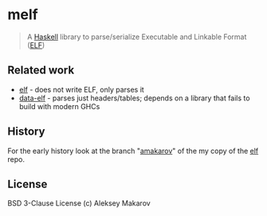 # melf

> A [Haskell](https://www.haskell.org/) library to parse/serialize
> Executable and Linkable Format ([ELF](https://en.wikipedia.org/wiki/Executable_and_Linkable_Format))

## Related work

- [elf](https://github.com/wangbj/elf) - does not write ELF, only parses it
- [data-elf](https://github.com/mvv/data-elf) - parses just headers/tables; depends on a library that fails to build with modern GHCs

## History

For the early history look at the branch "[amakarov](https://github.com/aleksey-makarov/elf/tree/amakarov)" of
the my copy of the [elf](https://github.com/aleksey-makarov/elf) repo.

## License

BSD 3-Clause License (c) Aleksey Makarov
